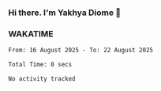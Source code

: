 ### Hi there. I'm Yakhya Diome 👋

### WAKATIME
<!--START_SECTION:waka-->

```txt
From: 16 August 2025 - To: 22 August 2025

Total Time: 0 secs

No activity tracked
```

<!--END_SECTION:waka-->
